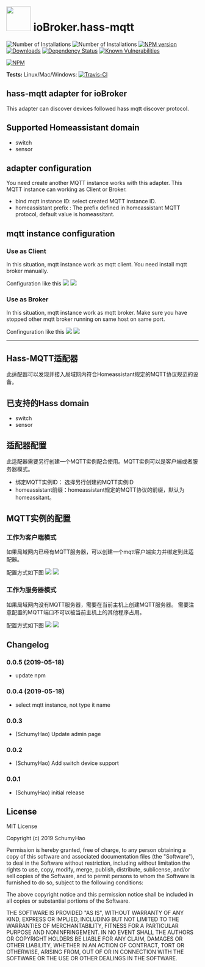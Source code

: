 <h1>
    <img src="admin/hass-mqtt.png" width="64"/>
    ioBroker.hass-mqtt
</h1>

![Number of Installations](http://iobroker.live/badges/hass-mqtt-installed.svg) ![Number of Installations](http://iobroker.live/badges/hass-mqtt-stable.svg) [![NPM version](http://img.shields.io/npm/v/iobroker.hass-mqtt.svg)](https://www.npmjs.com/package/iobroker.hass-mqtt)
[![Downloads](https://img.shields.io/npm/dm/iobroker.hass-mqtt.svg)](https://www.npmjs.com/package/iobroker.hass-mqtt)
[![Dependency Status](https://img.shields.io/david/smarthomefans/iobroker.hass-mqtt.svg)](https://david-dm.org/smarthomefans/iobroker.hass-mqtt)
[![Known Vulnerabilities](https://snyk.io/test/github/smarthomefans/ioBroker.hass-mqtt/badge.svg)](https://snyk.io/test/github/smarthomefans/ioBroker.hass-mqtt)

[![NPM](https://nodei.co/npm/iobroker.hass-mqtt.png?downloads=true)](https://nodei.co/npm/iobroker.hass-mqtt/)

**Tests:** Linux/Mac/Windows: [![Travis-CI](http://img.shields.io/travis/smarthomefans/ioBroker.hass-mqtt/master.svg)](https://travis-ci.org/smarthomefans/ioBroker.hass-mqtt)

## hass-mqtt adapter for ioBroker

This adapter can discover devices followed hass mqtt discover protocol.

## Supported Homeassistant domain

- switch
- sensor

## adapter configuration

You need create another MQTT instance works with this adapter. This MQTT instance can working as Client or Broker.

- bind mqtt instance ID: select created MQTT instance ID.
- homeassistant prefix
: The prefix defined in homeassistant MQTT protocol, default value is homeassitant.

## mqtt instance configuration

### Use as Client

In this situation, mqtt instance work as mqtt client.
You need install mqtt broker manually.

Configuration like this
![](doc/img/en/client_connection.png)
![](doc/img/en/client_mqtt.png)

### Use as Broker

In this situation, mqtt instance work as mqtt broker.
Make sure you have stopped other mqtt broker running on same host on same port.

Confinguration like this
![](doc/img/en/broker_connection.png)
![](doc/img/en/broker_mqtt.png)

----

## Hass-MQTT适配器

此适配器可以发现并接入局域网内符合Homeassistant规定的MQTT协议规范的设备。

## 已支持的Hass domain

- switch
- sensor

## 适配器配置

此适配器需要另行创建一个MQTT实例配合使用。MQTT实例可以是客户端或者服务器模式。

- 绑定MQTT实例ID： 选择另行创建的MQTT实例ID
- homeassistant前缀：homeassistant规定的MQTT协议的前缀，默认为homeassitant。

## MQTT实例的配置

### 工作为客户端模式

如果局域网内已经有MQTT服务器，可以创建一个mqtt客户端实力并绑定到此适配器。

配置方式如下图
![](doc/img/zh-cn/client_connection.png)
![](doc/img/zh-cn/client_mqtt.png)

### 工作为服务器模式

如果局域网内没有MQTT服务器，需要在当前主机上创建MQTT服务器。
需要注意配置的MQTT端口不可以被当前主机上的其他程序占用。

配置方式如下图
![](doc/img/zh-cn/broker_connection.png)
![](doc/img/zh-cn/broker_mqtt.png)

## Changelog
### 0.0.5 (2019-05-18)
* update npm

### 0.0.4 (2019-05-18)
* select mqtt instance, not type it name

### 0.0.3
* (SchumyHao) Update admin page

### 0.0.2
* (SchumyHao) Add switch device support

### 0.0.1
* (SchumyHao) initial release

## License
MIT License

Copyright (c) 2019 SchumyHao

Permission is hereby granted, free of charge, to any person obtaining a copy
of this software and associated documentation files (the "Software"), to deal
in the Software without restriction, including without limitation the rights
to use, copy, modify, merge, publish, distribute, sublicense, and/or sell
copies of the Software, and to permit persons to whom the Software is
furnished to do so, subject to the following conditions:

The above copyright notice and this permission notice shall be included in all
copies or substantial portions of the Software.

THE SOFTWARE IS PROVIDED "AS IS", WITHOUT WARRANTY OF ANY KIND, EXPRESS OR
IMPLIED, INCLUDING BUT NOT LIMITED TO THE WARRANTIES OF MERCHANTABILITY,
FITNESS FOR A PARTICULAR PURPOSE AND NONINFRINGEMENT. IN NO EVENT SHALL THE
AUTHORS OR COPYRIGHT HOLDERS BE LIABLE FOR ANY CLAIM, DAMAGES OR OTHER
LIABILITY, WHETHER IN AN ACTION OF CONTRACT, TORT OR OTHERWISE, ARISING FROM,
OUT OF OR IN CONNECTION WITH THE SOFTWARE OR THE USE OR OTHER DEALINGS IN THE
SOFTWARE.